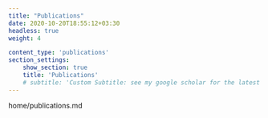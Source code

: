 ```yaml
---
title: "Publications"
date: 2020-10-20T18:55:12+03:30
headless: true
weight: 4

content_type: 'publications'
section_settings:
    show_section: true
    title: 'Publications'
    # subtitle: 'Custom Subtitle: see my google scholar for the latest list'    
---
```


home/publications.md
